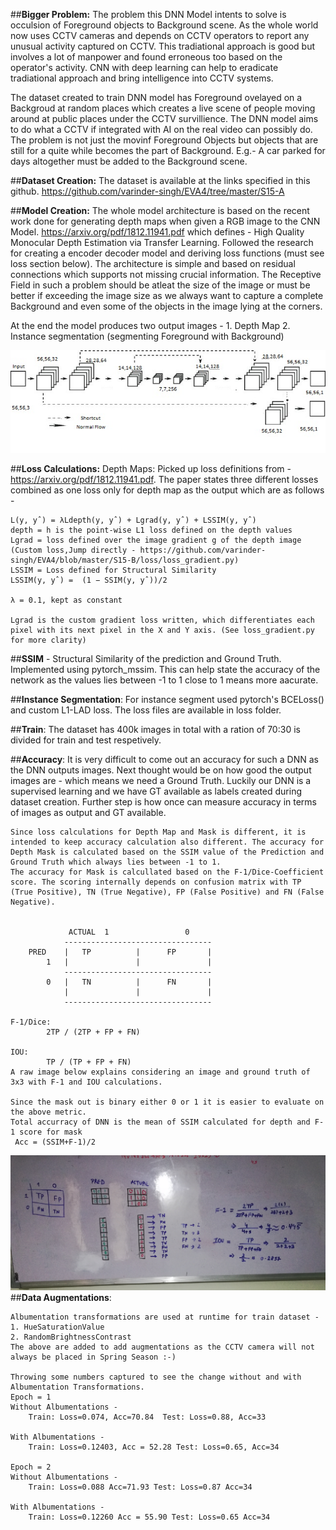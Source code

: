 
##**Bigger Problem:**
The problem this DNN Model intents to solve is occulsion of Foreground objects to Background scene. As the whole world now uses CCTV cameras and depends on CCTV operators to report any unusual activity captured on CCTV. This tradiational approach is good but involves a lot of manpower and found erroneous too based on the operator's activity. CNN with deep learning can help to eradicate tradiational approach and bring intelligence into CCTV systems. 

The dataset created to train DNN model has Foreground ovelayed on a Backgroud at random places which creates a live scene of people moving around at public places under the CCTV survillience. The DNN model aims to do what a CCTV if integrated with AI on the real video can possibly do. The problem is not just the movinf Foreground Objects but objects that are still for a quite while becomes the part of Background. E.g.- A car parked for days altogether must be added to the Background scene.

##**Dataset Creation:** The dataset is available at the links specified in this github.
	https://github.com/varinder-singh/EVA4/tree/master/S15-A

##**Model Creation:**
	The whole model architecture is based on the recent work done for generating depth maps when given a RGB image to the CNN Model. https://arxiv.org/pdf/1812.11941.pdf which defines - High Quality Monocular Depth Estimation via Transfer Learning. Followed the research for creating a encoder decoder model and deriving loss functions (must see loss section below). The architecture is simple and based on residual connections which supports not missing crucial information. The Receptive Field in such a problem should be atleat the size of the image or must be better if exceeding the image size as we always want to capture a complete Background and even some of the objects in the image lying at the corners.

At the end the model produces two output images - 1. Depth Map 2. Instance segmentation (segmenting Foreground with Background)

![](Images/Encoder-Decoder.jpg) 

##**Loss Calculations:**
	Depth Maps:
	Picked up loss definitions from - https://arxiv.org/pdf/1812.11941.pdf. The paper states three different losses combined as one loss only for depth map as the output which are as follows -

	L(y, yˆ) = λLdepth(y, yˆ) + Lgrad(y, yˆ) + LSSIM(y, yˆ)
	depth = h is the point-wise L1 loss defined on the depth values
	Lgrad = loss defined over the image gradient g of the depth image (Custom loss,Jump directly - https://github.com/varinder-singh/EVA4/blob/master/S15-B/loss/loss_gradient.py)
	LSSIM = Loss defined for Structural Similarity
	LSSIM(y, yˆ) =  (1 − SSIM(y, yˆ))/2

	λ = 0.1, kept as constant

	Lgrad is the custom gradient loss written, which differentiates each pixel with its next pixel in the X and Y axis. (See loss_gradient.py for more clarity)

##**SSIM** - Structural Similarity of the prediction and Ground Truth. Implemented using pytorch_mssim. This can help state the accuracy of the network as the values lies between -1 to 1 close to 1 means more aacurate.

##**Instance Segmentation**:	For instance segment used pytorch's BCELoss() and custom L1-LAD loss. The loss files are available in loss folder.

##**Train**:
	The dataset has 400k images in total with a ration of 70:30 is divided for train and test respetively.
	<Add more lines here wrt to train and test>

##**Accuracy**:
	It is very difficult to come out an accuracy for such a DNN as the DNN outputs images. Next thought would be on how good the output images are - which means we need a Ground Truth. Luckily our DNN is a supervised learning and we have GT available as labels created during dataset creation. Further step is how once can measure accuracy in terms of images as output and GT available.

	Since loss calculations for Depth Map and Mask is different, it is intended to keep accuracy calculation also different. The accuracy for Depth Mask is calculated based on the SSIM value of the Prediction and Ground Truth which always lies between -1 to 1.
	The accuracy for Mask is calcullated based on the F-1/Dice-Coefficient score. The scoring internally depends on confusion matrix with TP (True Positive), TN (True Negative), FP (False Positive) and FN (False Negative).
        

        	     ACTUAL  1                 0
	   			---------------------------------
		PRED	|   TP          |      FP       |
			1	|               |               |
			    ---------------------------------
			0	|   TN          |      FN       |
				|               |               |
			    ---------------------------------

	F-1/Dice:
			2TP / (2TP + FP + FN)

	IOU:
			TP / (TP + FP + FN)
	A raw image below explains considering an image and ground truth of 3x3 with F-1 and IOU calculations.
	
	Since the mask out is binary either 0 or 1 it is easier to evaluate on the above metric.
	Total accurracy of DNN is the mean of SSIM calculated for depth and F-1 score for mask
	 Acc = (SSIM+F-1)/2

![](Images/Confusion-Matrix.jpg)
##**Data Augmentations**:

	Albumentation transformations are used at runtime for train dataset -
	1. HueSaturationValue
	2. RandomBrightnessContrast
	The above are added to add augmentations as the CCTV camera will not always be placed in Spring Season :-)
	
	Throwing some numbers captured to see the change without and with Albumentation Transformations.
	Epoch = 1
	Without Albumentations - 
		Train: Loss=0.074, Acc=70.84  Test: Loss=0.88, Acc=33

	With Albumentations -
		Train: Loss=0.12403, Acc = 52.28 Test: Loss=0.65, Acc=34

	Epoch = 2
	Without Albumentations - 
		Train: Loss=0.088 Acc=71.93 Test: Loss=0.87 Acc=34

	With Albumentations -
		Train: Loss=0.12260 Acc = 55.90 Test: Loss=0.65 Acc=34
